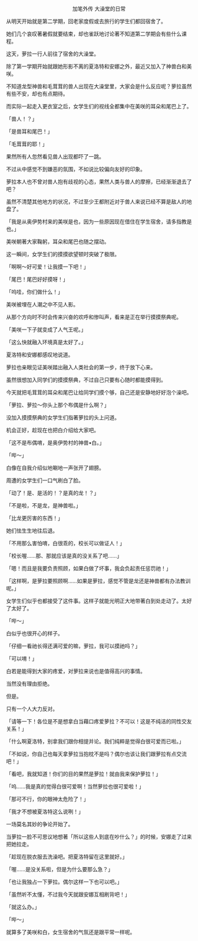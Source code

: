 <p align="center">加笔外传 大澡堂的日常</p>

从明天开始就是第二学期，回老家度假或去旅行的学生们都回宿舍了。

她们几个哀叹著暑假就要结束，却也雀跃地讨论著不知道第二学期会有些什么课程。

这天，萝拉一行人前往了宿舍的大澡堂。

除了第一学期开始就跟她形影不离的夏洛特和安娜之外，最近又加入了神兽白和美咲。

不知道龙型神兽和毛茸茸的兽人出现在大澡堂里，大家会是什么反应呢？萝拉虽然有些不安，却也有点期待。

而实际一起走入更衣室之后，女学生们的视线全都集中在美咲的耳朵和尾巴上了。

「兽人！？」

「是兽耳和尾巴！」

「毛茸茸的耶！」

果然所有人忽然看见兽人出现都吓了一跳。

不过从中感觉不到嫌恶的氛围，不如说比较偏向友好的印象。

萝拉本人也不曾对兽人抱有歧视的心态，果然人类与兽人的摩擦，已经渐渐退去了吧？

虽然不清楚其他地方的状况，不过至少王都附近对于兽人来说已经不算是敌人的地盘了。

「我是从奥伊势村来的美咲是也，因为一些原因现在借住在学生宿舍，请多指教是也。」

美咲朝著大家鞠躬，耳朵和尾巴也随之摆动。

这一瞬间，女学生们的摸摸欲望顿时突破了极限。

「啊啊～好可爱！让我摸一下吧！」

「尾巴！尾巴好好摸呀！」

「呜哇，你们做什么！」

美咲被埋在人潮之中不见人影。

从那个方向时不时会传来兴奋的欢呼和惨叫声，看来是正在举行摸摸祭典呢。

「美咲一下子就变成了人气王呢。」

「这么快就融入环境真是太好了。」

夏洛特和安娜都感叹地说道。

萝拉也亲眼见证美咲踏出融入人类社会的第一步，终于放下心来。

虽然很想加入同学们的摸摸祭典，不过自己只要有心随时都能摸得到。

今天就把毛茸茸的耳朵和尾巴让给同学们摸个够，自己还是安静地好好泡个澡吧。

「萝拉、萝拉～你头上那个布偶是什么啊？」

没加入摸摸祭典的女学生们指著萝拉的头上问道。

机会正好，趁现在也把白介绍给大家吧。

「这不是布偶唷，是奥伊势村的神兽•白。」

「哔～」

白像在自我介绍似地唰地一声张开了翅膀。

周遭的女学生们一口气刷白了脸。

「动了！是、是活的！？是真的龙！？」

「不是啦，不是龙，是神兽啦。」

「比龙更厉害的东西！」

她们怯生生地往后退。

「不用那么害怕唷，白很乖的，校长可以做证人！」

「校长喔……那、那就应该是真的没关系了吧……」

「嗯！而且是我要负责照顾，如果白做了坏事，我会负起责任惩罚祂！」

「这样啊，是萝拉要照顾啊……如果是萝拉，感觉不管是龙还是神兽都有办法教训呢。」

女学生们似乎也都接受了这件事。这样子就能光明正大地带著白到处走动了。太好了太好了。

「哔～」

白似乎也很开心的样子。

「仔细一看祂长得还满可爱的嘛，萝拉，我可以摸祂吗？」

「可以唷！」

白若是能得到大家的疼爱，对萝拉来说也是值得高兴的事情。

当然没有理由拒绝。

但是。

只有一个人大力反对。

「请等一下！各位是不是想拿白当藉口疼爱萝拉？不可以！这是不纯洁的同性交友关系！」

「什么啊夏洛特，别拿我们跟你相提并论。我们纯粹是觉得白很可爱而已啦。」

「不如说，你自己也每天拿萝拉当抱枕不是吗？偶尔也该让我们跟萝拉有点交流吧！」

「看吧，我就知道！你们的目的果然是萝拉！就由我来保护萝拉！」

「呜……我是真的觉得白很可爱啊！当然萝拉也很可爱啦！」

「那可不行，你的眼神太危险了！」

「我才不想被夏洛特这么说咧！」

一场莫名其妙的争论开始了。

当萝拉一脸不可思议地想著「所以这些人到底在吵什么？」的时候，安娜走了过来把她拉走。

「趁现在脱衣服去洗澡吧。把夏洛特留在这里就好。」

「喔……是没关系啦，但是为什么要那么急？」

「也让我独占一下萝拉。偶尔这样一下也可以吧。」

「虽然听不太懂，不过我今天就跟安娜互相刷背吧！」

「就这么办。」

「哔～」

就算多了美咲和白，女生宿舍的气氛还是跟平常一样呢。

